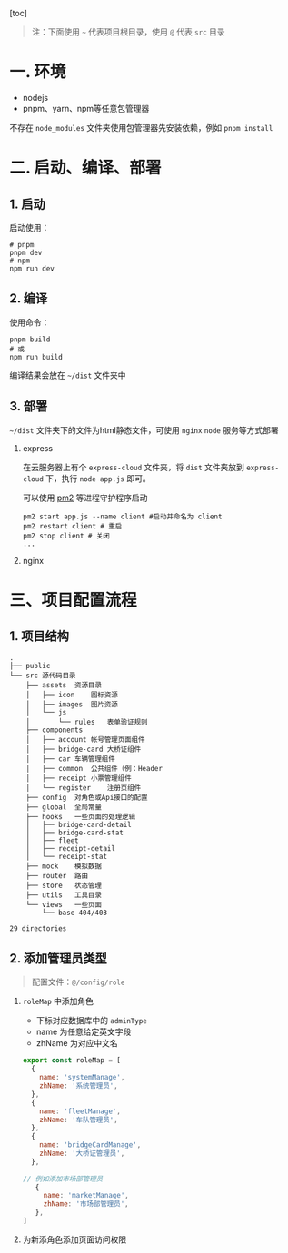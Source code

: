 [toc]



> 注：下面使用 `~` 代表项目根目录，使用 `@` 代表 `src` 目录

# 一. 环境

- nodejs
- pnpm、yarn、npm等任意包管理器

不存在 `node_modules` 文件夹使用包管理器先安装依赖，例如 `pnpm install`

# 二. 启动、编译、部署

## 1. 启动

启动使用：

```shell
# pnpm
pnpm dev
# npm
npm run dev
```

## 2. 编译

使用命令：

```shell
pnpm build
# 或
npm run build
```

编译结果会放在 `~/dist` 文件夹中

## 3. 部署

`~/dist` 文件夹下的文件为html静态文件，可使用 `nginx` `node` 服务等方式部署

1. express

   在云服务器上有个 `express-cloud` 文件夹，将 `dist` 文件夹放到 `express-cloud` 下，执行 `node app.js` 即可。

   可以使用 [pm2](https://pm2.keymetrics.io/) 等进程守护程序启动

   ```shell
   pm2 start app.js --name client #启动并命名为 client
   pm2 restart client # 重启
   pm2 stop client # 关闭
   ...
   ```

2. nginx

# 三、项目配置流程

## 1. 项目结构

```shell
.
├── public
└── src	源代码目录
    ├── assets	资源目录
    │   ├── icon	图标资源
    │   ├── images	图片资源
    │   └── js
    │       └── rules	表单验证规则
    ├── components
    │   ├── account	帐号管理页面组件
    │   ├── bridge-card	大桥证组件
    │   ├── car	车辆管理组件
    │   ├── common	公共组件（例：Header
    │   ├── receipt	小票管理组件
    │   └── register	注册页组件
    ├── config	对角色或Api接口的配置
    ├── global	全局常量
    ├── hooks	一些页面的处理逻辑
    │   ├── bridge-card-detail
    │   ├── bridge-card-stat
    │   ├── fleet
    │   ├── receipt-detail
    │   └── receipt-stat
    ├── mock	模拟数据
    ├── router	路由
    ├── store	状态管理
    ├── utils	工具目录
    └── views	一些页面
        └── base 404/403

29 directories
```



## 2. 添加管理员类型

> 配置文件：`@/config/role`

1. `roleMap` 中添加角色

   - 下标对应数据库中的 `adminType`
   - name 为任意给定英文字段
   - zhName 为对应中文名

   ```js
   export const roleMap = [
     {
       name: 'systemManage',
       zhName: '系统管理员',
     },
     {
       name: 'fleetManage',
       zhName: '车队管理员',
     },
     {
       name: 'bridgeCardManage',
       zhName: '大桥证管理员',
     },
       
   // 例如添加市场部管理员
      {
        name: 'marketManage',
        zhName: '市场部管理员',
      },
   ]
   ```

2. 为新添角色添加页面访问权限

